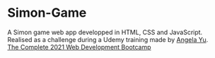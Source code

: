 # Simon-Game

A Simon game web app developped in HTML, CSS and JavaScript. <br>
Realised as a challenge during a Udemy training made by [Angela Yu](https://github.com/angelabauer "Angela Yu's Github page"). <br>
[The Complete 2021 Web Development Bootcamp](https://www.udemy.com/course/the-complete-web-development-bootcamp/ "Udemy Web Development Bootcamp") <br>
